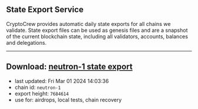 ## State Export Service
CryptoCrew provides automatic daily state exports for all chains we validate. State export files can be used as genesis files and are a snapshot of the current blockchain state, including all validators, accounts, balances and delegations.

---
**Download: [neutron-1 state export](https://dl-eu2.ccvalidators.com/SERVICE/neutron/neutron-1_export_7684614.json)**
---

- last updated: Fri Mar 01 2024 14:03:36
- chain id: `neutron-1`
- export height: `7684614`
- use for: airdrops, local tests, chain recovery

